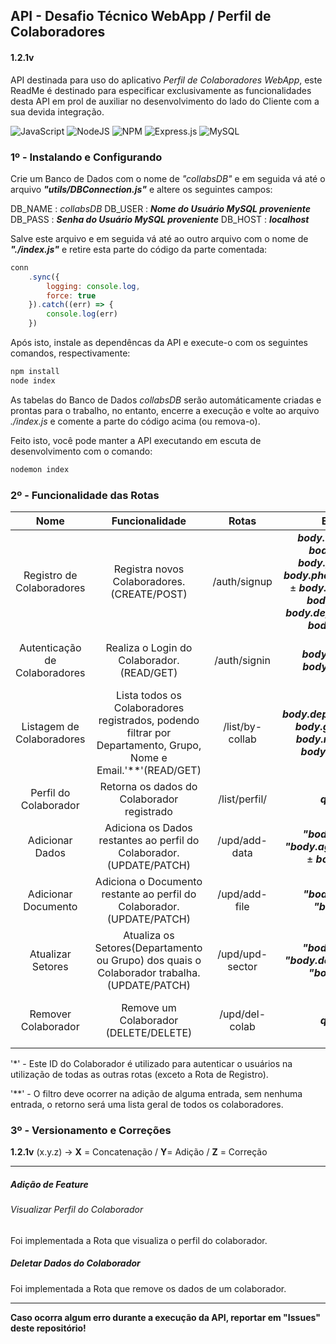 ## **API - Desafio Técnico WebApp / Perfil de Colaboradores**

#### 1.2.1v

API destinada para uso do aplicativo *Perfil de Colaboradores WebApp*, este ReadMe é destinado para especificar exclusivamente as funcionalidades desta API em prol de auxiliar no desenvolvimento do lado do Cliente com a sua devida integração.

![JavaScript](https://img.shields.io/badge/javascript-%23323330.svg?style=for-the-badge&logo=javascript&logoColor=%23F7DF1E)
![NodeJS](https://img.shields.io/badge/node.js-%2343853D.svg?style=for-the-badge&logo=node.js&logoColor=white)
![NPM](https://img.shields.io/badge/NPM-%23000000.svg?style=for-the-badge&logo=npm&logoColor=white)
![Express.js](https://img.shields.io/badge/express.js-%23404d59.svg?style=for-the-badge&logo=express&logoColor=%2361DAFB)
![MySQL](https://img.shields.io/badge/mysql-%2300f.svg?style=for-the-badge&logo=mysql&logoColor=white)

### 1º - Instalando e Configurando

Crie um Banco de Dados com o nome de *"collabsDB"* e em seguida vá até o arquivo ***"utils/DBConnection.js"*** e altere os seguintes campos:

DB_NAME : *collabsDB*
DB_USER : ***Nome do Usuário MySQL proveniente***
DB_PASS : ***Senha do Usuário MySQL proveniente***
DB_HOST : ***localhost***

Salve este arquivo e em seguida vá até ao outro arquivo com o nome de ***"./index.js"*** e retire esta parte do código da parte comentada:

~~~javascript
conn
    .sync({
        logging: console.log,
        force: true
    }).catch((err) => {
        console.log(err)
    })
~~~

Após isto, instale as dependêncas da API e execute-o com os seguintes comandos, respectivamente:
~~~bash
npm install
node index
~~~

As tabelas do Banco de Dados *collabsDB* serão automáticamente criadas e prontas para o trabalho, no entanto, encerre a execução e volte ao arquivo *./index.js* e comente a parte do código acima (ou remova-o).

Feito isto, você pode manter a API executando em escuta de desenvolvimento com o comando:
~~~bash
nodemon index
~~~

### 2º - Funcionalidade das Rotas

|   Nome	|   Funcionalidade	|   Rotas	|   Entrada	|  Saída 	|
|:--:	|:--:	|  :-:	|:-:	|:--:	|
|   Registro de Colaboradores	|   Registra novos Colaboradores. (CREATE/POST)	|   /auth/signup	|   ***body.username*** ± ***body.email*** ± ***body.password*** ± ***body.photo*** ± ***body.age*** ± ***body.description*** ± ***body.status*** ± ***body.departamentId*** ± ***body.groupId*** 	|   Status 200  ***"Colaborador cadastrado."***	|
|   Autenticação de Colaboradores	|   Realiza o Login do Colaborador. (READ/GET)	|   /auth/signin	|   ***body.username***  ***body.password***	|   Status 200 ***"Sucesso!"*** / ID do Colaborador Autenticado'*'	| 
|   Listagem de Colaboradores	|   Lista todos os Colaboradores registrados, podendo filtrar por Departamento, Grupo, Nome e Email.'**'(READ/GET) 	|   /list/by-collab	|   ***body.departamentFilter*** ***body.groupFilter*** ± ***body.nameFilter*** ± ***body.emailFilter***	|   Status 200 / Lista Filtrada de Colaboradores	|
|   Perfil do Colaborador       |   Retorna os dados do Colaborador registrado      |   /list/perfil/    |    ***query.id***      |          Status 200 / Dados do Colaborador
|   Adicionar Dados	|   Adiciona os Dados restantes ao perfil do Colaborador.(UPDATE/PATCH)	|   /upd/add-data	|  ***"body.photo"*** ± ***"body.age"*** ± ***body.bio*** ±  ***body.status***	|   Status 200 ***"Dados do Colaborador Alterados com Sucesso"***	|
|   Adicionar Documento	|   Adiciona o Documento restante ao perfil do Colaborador.(UPDATE/PATCH)	|   /upd/add-file	|   ***"body.name"***   ± ***"body.file"***	|   Status 200  ***"Arquivo do Colaborador Alterado com Sucesso"***	|
|   Atualizar Setores	|   Atualiza os Setores(Departamento ou Grupo) dos quais o Colaborador trabalha.(UPDATE/PATCH)	|   /upd/upd-sector	|   ***"body.group"*** ± ***"body.departament"*** ± ***"body.status***	| Status 200 ***"Sucesso em Atualizar o Departamento/Grupo do Colaborador."*** |
| Remover Colaborador |  Remove um Colaborador (DELETE/DELETE)      |       /upd/del-colab      |       ***query.id***      |     Status 200  ***"Colaborador removido com sucesso"***

'*' - Este ID do Colaborador é utilizado para autenticar o usuários na utilização de todas as outras rotas (exceto a Rota de Registro).

'**' - O filtro deve ocorrer na adição de alguma entrada, sem nenhuma entrada, o retorno será uma lista geral de todos os colaboradores.

### 3º - Versionamento e Correções
**1.2.1v**
(x.y.z) →  **X** = Concatenação / **Y**= Adição / **Z** = Correção

___________________________________________________
##### Adição de Feature
###### Visualizar Perfil do Colaborador

Foi implementada a Rota que visualiza o perfil do colaborador.

##### Deletar Dados do Colaborador

Foi implementada a Rota que remove os dados de um colaborador.

___________________________________________________
**Caso ocorra algum erro durante a execução da API, reportar em "Issues" deste repositório!**